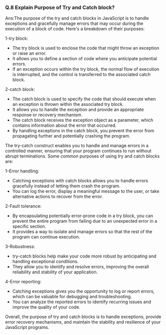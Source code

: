 ### Q.8 Explain Purpose of Try and Catch block?
Ans:The purpose of the try and catch blocks in JavaScript is to handle exceptions and gracefully manage errors that may occur during the execution of a block of code. Here's a breakdown of their purposes:

1-try block:

* The try block is used to enclose the code that might throw an exception or raise an error.
* It allows you to define a section of code where you anticipate potential errors.
* If an exception occurs within the try block, the normal flow of execution is interrupted, and the control is transferred to the associated catch block.

2-catch block:

* The catch block is used to specify the code that should execute when an exception is thrown within the associated try block.
* It allows you to handle the exception and provide an appropriate response or recovery mechanism.
* The catch block receives the exception object as a parameter, which contains information about the error that occurred.
* By handling exceptions in the catch block, you prevent the error from propagating further and potentially crashing the program.

The try-catch construct enables you to handle and manage errors in a controlled manner, ensuring that your program continues to run without abrupt terminations. Some common purposes of using try and catch blocks are:

1-Error handling:

* Catching exceptions with catch blocks allows you to handle errors gracefully instead of letting them crash the program.
* You can log the error, display a meaningful message to the user, or take alternative actions to recover from the error.

2-Fault tolerance:

* By encapsulating potentially error-prone code in a try block, you can prevent the entire program from failing due to an unexpected error in a specific section.
* It provides a way to isolate and manage errors so that the rest of the program can continue execution.

3-Robustness:

* try-catch blocks help make your code more robust by anticipating and handling exceptional conditions.
* They allow you to identify and resolve errors, improving the overall reliability and stability of your application.

4-Error reporting:

* Catching exceptions gives you the opportunity to log or report errors, which can be valuable for debugging and troubleshooting.
* You can analyze the reported errors to identify recurring issues and improve the quality of your code.

Overall, the purpose of try and catch blocks is to handle exceptions, provide error recovery mechanisms, and maintain the stability and resilience of your JavaScript programs.

